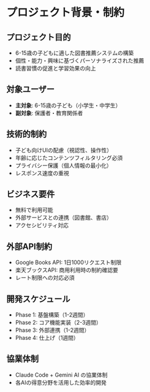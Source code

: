 # プロジェクト背景・制約

## プロジェクト目的
- 6-15歳の子どもに適した図書推薦システムの構築
- 個性・能力・興味に基づくパーソナライズされた推薦
- 読書習慣の促進と学習効果の向上

## 対象ユーザー
- **主対象**: 6-15歳の子ども（小学生・中学生）
- **副対象**: 保護者・教育関係者

## 技術的制約
- 子ども向けUIの配慮（視認性、操作性）
- 年齢に応じたコンテンツフィルタリング必須
- プライバシー保護（個人情報の最小化）
- レスポンス速度の重視

## ビジネス要件
- 無料で利用可能
- 外部サービスとの連携（図書館、書店）
- アクセシビリティ対応

## 外部API制約
- Google Books API: 1日1000リクエスト制限
- 楽天ブックスAPI: 商用利用時の制約確認要
- レート制限への対応必須

## 開発スケジュール
- Phase 1: 基盤構築（1-2週間）
- Phase 2: コア機能実装（2-3週間） 
- Phase 3: 外部連携（1-2週間）
- Phase 4: 仕上げ（1週間）

## 協業体制
- Claude Code + Gemini AI の協業体制
- 各AIの得意分野を活用した効率的開発